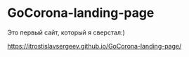 # GoCorona-landing-page
Это первый сайт, который я сверстал:)

https://itrostislavsergeev.github.io/GoCorona-landing-page/
